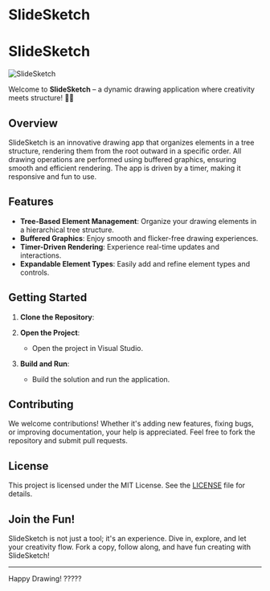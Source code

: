 ﻿# SlideSketch
# SlideSketch

![SlideSketch](http://mmeents.github.io/files/SlideSketch.png)

Welcome to **SlideSketch** – a dynamic drawing application where creativity meets structure! 🎨✨

## Overview

SlideSketch is an innovative drawing app that organizes elements in a tree structure, rendering them from the root outward in a specific order. All drawing operations are performed using buffered graphics, ensuring smooth and efficient rendering. The app is driven by a timer, making it responsive and fun to use.

## Features

- **Tree-Based Element Management**: Organize your drawing elements in a hierarchical tree structure.
- **Buffered Graphics**: Enjoy smooth and flicker-free drawing experiences.
- **Timer-Driven Rendering**: Experience real-time updates and interactions.
- **Expandable Element Types**: Easily add and refine element types and controls.

## Getting Started

1. **Clone the Repository**:
2. **Open the Project**:
    - Open the project in Visual Studio.

3. **Build and Run**:
    - Build the solution and run the application.

## Contributing

We welcome contributions! Whether it's adding new features, fixing bugs, or improving documentation, your help is appreciated. Feel free to fork the repository and submit pull requests.

## License

This project is licensed under the MIT License. See the [LICENSE](LICENSE) file for details.

## Join the Fun!

SlideSketch is not just a tool; it's an experience. Dive in, explore, and let your creativity flow. Fork a copy, follow along, and have fun creating with SlideSketch!

---

Happy Drawing! ?????
